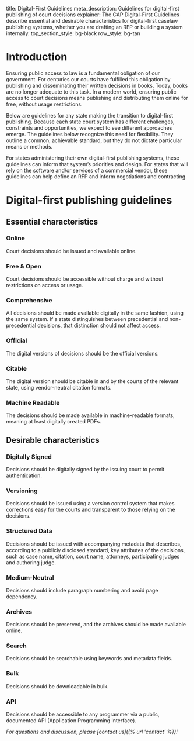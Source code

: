 title: Digital-First Guidelines 
meta_description: Guidelines for digital-first publishing of court decisions
explainer: The CAP Digital-First Guidelines describe essential and desirable characteristics for digital-first caselaw publishing systems, whether you are drafting an RFP or building a system internally. 
top_section_style: bg-black
row_style: bg-tan

# Introduction

Ensuring public access to law is a fundamental obligation of our government. For centuries our courts have fulfilled this obligation by publishing and disseminating their written decisions in books. Today, books are no longer adequate to this task. In a modern world, ensuring public access to court decisions means publishing and distributing them online for free, without usage restrictions.

Below are guidelines for any state making the transition to digital-first publishing. Because each state court system has different challenges, constraints and opportunities, we expect to see different approaches emerge. The guidelines below recognize this need for flexibility. They outline a common, achievable standard, but they do not dictate particular means or methods. 

For states administering their own digital-first publishing systems, these guidelines can inform that system’s priorities and design. For states that will rely on the software and/or services of a commercial vendor, these guidelines can help define an RFP and inform negotiations and contracting.


# Digital-first publishing guidelines

## Essential characteristics

### Online

Court decisions should be issued and available online.

### Free & Open

Court decisions should be accessible without charge and without restrictions on access or usage.

### Comprehensive

All decisions should be made available digitally in the same fashion, using the same system. If a state distinguishes between precedential and non-precedential decisions, that distinction should not affect access. 

### Official

The digital versions of decisions should be the official versions.

### Citable

The digital version should be citable in and by the courts of the relevant state, using vendor-neutral citation formats.

### Machine Readable

The decisions should be made available in machine-readable formats, meaning at least digitally created PDFs.

## Desirable characteristics

### Digitally Signed

Decisions should be digitally signed by the issuing court to permit authentication.

### Versioning

Decisions should be issued using a version control system that makes corrections easy for the courts and transparent to those relying on the decisions. 

### Structured Data

Decisions should be issued with accompanying metadata that describes, according to a publicly disclosed standard, key attributes of the decisions, such as case name, citation, court name, attorneys, participating judges and authoring judge. 

### Medium-Neutral

Decisions should include paragraph numbering and avoid page dependency.

### Archives

Decisions should be preserved, and the archives should be made available online.

### Search

Decisions should be searchable using keywords and metadata fields.

### Bulk

Decisions should be downloadable in bulk.

### API

Decisions should be accessible to any programmer via a public, documented API (Application Programming Interface).

_For questions and discussion, please [contact us]({% url 'contact' %})!_


